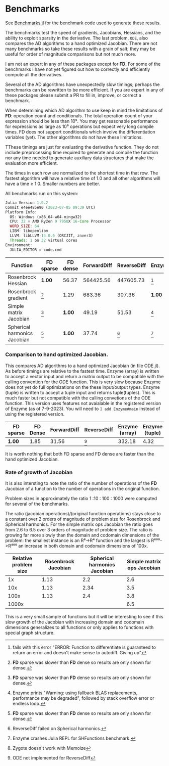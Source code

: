 # Benchmarks
See [Benchmarks.jl](https://github.com/brianguenter/Benchmarks) for the benchmark code used to generate these results.

The benchmarks test the speed of gradients, Jacobians, Hessians, and the ability to exploit sparsity in the derivative. The last problem, `ODE`, also compares the AD algorithms to a hand optimized Jacobian. There are not many benchmarks so take these results with a grain of salt; they may be useful for order of magnitude comparisons but not much more.

I am not an expert in any of these packages except for **FD**. For some of the benchmarks I have not yet figured out how to correctly and efficiently compute all the derivatives.

Several of the AD algorithms have unexpectedly slow timings; perhaps the benchmarks can be rewritten to be more efficient. If you are expert in any of these packages please submit a PR to fill in, improve, or correct a benchmark.

When determining which AD algorithm to use keep in mind the limitations of **FD**: operation count and conditionals. The total operation count of your expression should be less than 10⁵. You may get reasonable performance for expressions as large as 10⁶ operations but expect very long compile times. FD does not support conditionals which involve the differentiation variables (yet). The other algorithms do not have these limitations.

TThese timings are just for evaluating the derivative function. They do not include preprocessing time required to generate and compile the function nor any time needed to generate auxiliary data structures that make the evaluation more efficient.

The times in each row are normalized to the shortest time in that row. The fastest algorithm will have a relative time of 1.0 and all other algorithms will have a time ≥ 1.0. Smaller numbers are better.

All benchmarks run on this system:
```julia 
Julia Version 1.9.2
Commit e4ee485e90 (2023-07-05 09:39 UTC)
Platform Info:
  OS: Windows (x86_64-w64-mingw32)
  CPU: 32 × AMD Ryzen 9 7950X 16-Core Processor            
  WORD_SIZE: 64
  LIBM: libopenlibm
  LLVM: libLLVM-14.0.6 (ORCJIT, znver3)
  Threads: 1 on 32 virtual cores
Environment:
  JULIA_EDITOR = code.cmd
``` 

| Function | FD sparse | FD dense | ForwardDiff | ReverseDiff | Enzyme | Zygote |
|---------|-----------|----------|-------------|-------------|--------|--------|
| Rosenbrock Hessian | **1.00** | 56.37 | 564425.56 | 447605.73 | [^5.2] | 1130262.63 |
| Rosenbrock gradient | [^1] | 1.29 | 683.36 | 307.36 | **1.00** | 4852.68 |
| Simple matrix Jacobian | [^1] | **1.00** | 49.19 | 51.53 | [^5] | 132.90 |
| Spherical harmonics Jacobian | [^1] | **1.00** | 37.74 | [^4] | [^5.1] | [^6] |
[^5.2]: fails with this error "ERROR: Function to differentiate is guaranteed to return an error and doesn't make sense to autodiff. Giving up"
[^1]: **FD** sparse was slower than **FD** dense so results are only shown for dense.
[^1]: **FD** sparse was slower than **FD** dense so results are only shown for dense.
[^5]: Enzyme prints "Warning: using fallback BLAS replacements, performance may be degraded", followed by stack overflow error or endless loop.
[^1]: **FD** sparse was slower than **FD** dense so results are only shown for dense.
[^4]: ReverseDiff failed on Spherical harmonics.
[^5.1]: Enzyme crashes Julia REPL for SHFunctions benchmark.
[^6]: Zygote doesn't work with Memoize


 ### Comparison to hand optimized Jacobian.
This compares AD algorithms to a hand optimized Jacobian (in file ODE.jl). As before timings are relative to the fastest time.
Enzyme (array) is written to accept a vector input and return a matrix output to be compatible with the calling convention for the ODE function. This is very slow because Enzyme does not yet do full optimizations on the these input/output types. Enzyme (tuple) is written to accept a tuple input and returns tuple(tuples). This is much faster but not compatible with the calling convetions of the ODE function. This version uses features not avaialable in the registered version of Enzyme (as of 7-9-2023). You will need to `] add Enzyme#main` instead of using the registered version.

| FD sparse | FD Dense | ForwardDiff | ReverseDiff | Enzyme (array) | Enzyme (tuple) | Zygote | Hand optimized|
|-----------|----------|-------------|-------------|----------------|----------------|--------|---------------|
 **1.00** | 1.85 | 31.56 | [^4.1] | 332.18 | 4.32 | 567132.18 | 2.53 |


It is worth nothing that both FD sparse and FD dense are faster than the hand optimized Jacobian.
[^4.1]: ODE not implemented for ReverseDiff


### Rate of growth of Jacobian
It is also intersting to note the ratio of the number of operations of the **FD** Jacobian of a function to the number of operations in the original function. 

Problem sizes in approximately the ratio 1 \:10 \: 100 \: 1000 were computed for several of the benchmarks.

The ratio (jacobian operations)/(original function operations) stays close to a constant over 2 orders of magnitude of problem size for Rosenbrock and Spherical harmonics. For the simple matrix ops Jacobian the ratio goes from 2.6 to 6.5 over 3 orders of magnitude of problem size. The ratio is growing far more slowly than the domain and codomain dimensions of the problem: the smallest instance is an R⁸->R⁴ function and the largest is R⁸⁰⁰->R⁴⁰⁰ an increase in both domain and codomain dimensions of 100x.

|Relative problem size | Rosenbrock Jacobian | Spherical harmonics Jacobian | Simple matrix ops Jacobian |
|-------|---------------------|------------------------------|------------------------|
|  1x     | 1.13                | 2.2                          |          2.6           |
|  10x     | 1.13                | 2.34                          |          3.5          |
|  100x     | 1.13                | 2.4                          |          3.8          |
| 1000x     |                      |                             |          6.5          |

This is a very small sample of functions but it will be interesting to see if this slow growth of the Jacobian with increasing domain and codomain dimensions generalizes to all functions or only applies to functions with special graph structure.


